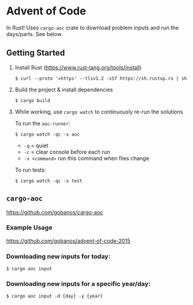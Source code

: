 # Advent of Code

In Rust! Uses `cargo-aoc` crate to download problem inputs and run the days/parts. See below.

## Getting Started

1. Install Rust (https://www.rust-lang.org/tools/install)

    ```console
    $ curl --proto '=https' --tlsv1.2 -sSf https://sh.rustup.rs | sh
    ```

2. Build the project & install dependencies

    ```console
    $ cargo build
    ```

3. While working, use `cargo watch` to continuously re-run the solutions

    To run the `aoc-runner`:
    ```console
    $ cargo watch -qc -x aoc
    ```

    - `-q` = quiet
    - `-c` = clear console before each run
    - `-x <command>` run this command when files change

    To run tests:
    ```console
    $ cargo watch -qc -x test
    ```

## `cargo-aoc`
https://github.com/gobanos/cargo-aoc

### Example Usage
https://github.com/gobanos/advent-of-code-2015

### Downloading new inputs for today:

```console
$ cargo aoc input
```

### Downloading new inputs for a specific year/day:

```console
$ cargo aoc input -d {day} -y {year}
```

